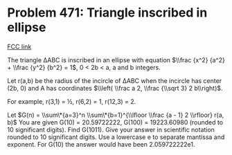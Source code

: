# Problem 471: Triangle inscribed in ellipse

[FCC link](https://www.freecodecamp.org/learn/coding-interview-prep/project-euler/problem-471-triangle-inscribed-in-ellipse)

The triangle ΔABC is inscribed in an ellipse with equation
$\\frac {x^2} {a^2} + \\frac {y^2} {b^2} = 1$, 0 < 2b < a, a and b integers.

Let r(a,b) be the radius of the incircle of ΔABC when the incircle has center
(2b, 0) and A has coordinates
$\\left( \\frac a 2, \\frac {\\sqrt 3} 2 b\\right)$.

For example, r(3,1) = ½, r(6,2) = 1, r(12,3) = 2.

Let
$G(n) = \\sum\*{a=3}^n \\sum\*{b=1}^{\\lfloor \\frac {a - 1} 2 \\rfloor} r(a, b)$
You are given G(10) = 20.59722222, G(100) = 19223.60980 (rounded to 10
significant digits). Find G(1011). Give your answer in scientific notation
rounded to 10 significant digits. Use a lowercase e to separate mantissa and
exponent. For G(10) the answer would have been 2.059722222e1.
